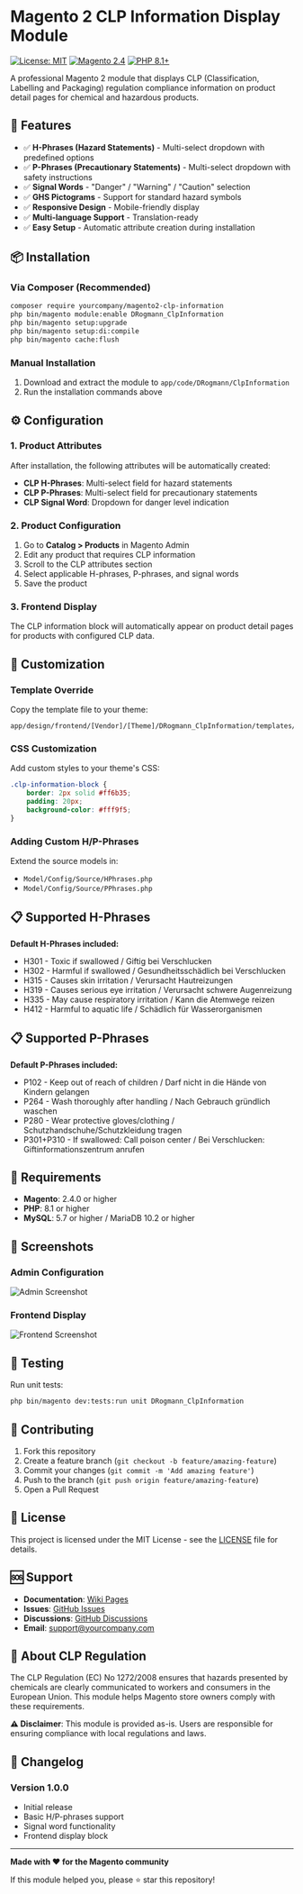 # Magento 2 CLP Information Display Module

[![License: MIT](https://img.shields.io/badge/License-MIT-yellow.svg)](https://opensource.org/licenses/MIT)
[![Magento 2.4](https://img.shields.io/badge/Magento-2.4.x-orange.svg)](https://magento.com/)
[![PHP 8.1+](https://img.shields.io/badge/PHP-8.1%2B-blue.svg)](https://php.net/)

A professional Magento 2 module that displays CLP (Classification, Labelling and Packaging) regulation compliance information on product detail pages for chemical and hazardous products.

## 🚀 Features

- ✅ **H-Phrases (Hazard Statements)** - Multi-select dropdown with predefined options
- ✅ **P-Phrases (Precautionary Statements)** - Multi-select dropdown with safety instructions  
- ✅ **Signal Words** - "Danger" / "Warning" / "Caution" selection
- ✅ **GHS Pictograms** - Support for standard hazard symbols
- ✅ **Responsive Design** - Mobile-friendly display
- ✅ **Multi-language Support** - Translation-ready
- ✅ **Easy Setup** - Automatic attribute creation during installation

## 📦 Installation

### Via Composer (Recommended)

```bash
composer require yourcompany/magento2-clp-information
php bin/magento module:enable DRogmann_ClpInformation
php bin/magento setup:upgrade
php bin/magento setup:di:compile
php bin/magento cache:flush
```

### Manual Installation

1. Download and extract the module to `app/code/DRogmann/ClpInformation`
2. Run the installation commands above

## ⚙️ Configuration

### 1. Product Attributes
After installation, the following attributes will be automatically created:

- **CLP H-Phrases**: Multi-select field for hazard statements
- **CLP P-Phrases**: Multi-select field for precautionary statements  
- **CLP Signal Word**: Dropdown for danger level indication

### 2. Product Configuration

1. Go to **Catalog > Products** in Magento Admin
2. Edit any product that requires CLP information
3. Scroll to the CLP attributes section
4. Select applicable H-phrases, P-phrases, and signal words
5. Save the product

### 3. Frontend Display

The CLP information block will automatically appear on product detail pages for products with configured CLP data.

## 🎨 Customization

### Template Override

Copy the template file to your theme:
```
app/design/frontend/[Vendor]/[Theme]/DRogmann_ClpInformation/templates/product/view/clp_information.phtml
```

### CSS Customization

Add custom styles to your theme's CSS:
```css
.clp-information-block {
    border: 2px solid #ff6b35;
    padding: 20px;
    background-color: #fff9f5;
}
```

### Adding Custom H/P-Phrases

Extend the source models in:
- `Model/Config/Source/HPhrases.php`
- `Model/Config/Source/PPhrases.php`

## 📋 Supported H-Phrases

**Default H-Phrases included:**
- H301 - Toxic if swallowed / Giftig bei Verschlucken
- H302 - Harmful if swallowed / Gesundheitsschädlich bei Verschlucken  
- H315 - Causes skin irritation / Verursacht Hautreizungen
- H319 - Causes serious eye irritation / Verursacht schwere Augenreizung
- H335 - May cause respiratory irritation / Kann die Atemwege reizen
- H412 - Harmful to aquatic life / Schädlich für Wasserorganismen

## 📋 Supported P-Phrases

**Default P-Phrases included:**
- P102 - Keep out of reach of children / Darf nicht in die Hände von Kindern gelangen
- P264 - Wash thoroughly after handling / Nach Gebrauch gründlich waschen
- P280 - Wear protective gloves/clothing / Schutzhandschuhe/Schutzkleidung tragen
- P301+P310 - If swallowed: Call poison center / Bei Verschlucken: Giftinformationszentrum anrufen

## 🔧 Requirements

- **Magento**: 2.4.0 or higher
- **PHP**: 8.1 or higher
- **MySQL**: 5.7 or higher / MariaDB 10.2 or higher

## 📱 Screenshots

### Admin Configuration
![Admin Screenshot](docs/images/admin-config.png)

### Frontend Display  
![Frontend Screenshot](docs/images/frontend-display.png)

## 🧪 Testing

Run unit tests:
```bash
php bin/magento dev:tests:run unit DRogmann_ClpInformation
```

## 🤝 Contributing

1. Fork this repository
2. Create a feature branch (`git checkout -b feature/amazing-feature`)
3. Commit your changes (`git commit -m 'Add amazing feature'`)
4. Push to the branch (`git push origin feature/amazing-feature`)
5. Open a Pull Request

## 📄 License

This project is licensed under the MIT License - see the [LICENSE](LICENSE) file for details.

## 🆘 Support

- **Documentation**: [Wiki Pages](../../wiki)
- **Issues**: [GitHub Issues](../../issues)
- **Discussions**: [GitHub Discussions](../../discussions)
- **Email**: support@yourcompany.com

## 🏢 About CLP Regulation

The CLP Regulation (EC) No 1272/2008 ensures that hazards presented by chemicals are clearly communicated to workers and consumers in the European Union. This module helps Magento store owners comply with these requirements.

**⚠️ Disclaimer**: This module is provided as-is. Users are responsible for ensuring compliance with local regulations and laws.

## 🔄 Changelog

### Version 1.0.0
- Initial release
- Basic H/P-phrases support
- Signal word functionality
- Frontend display block

---

**Made with ❤️ for the Magento community**

If this module helped you, please ⭐ star this repository!
